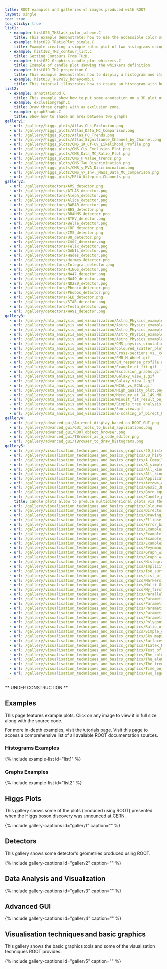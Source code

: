 ```yaml
---
title: ROOT examples and galleries of images produced with ROOT
layout: single
toc: true
toc_sticky: true
list1:
  - example: hist026_THStack_color_scheme.C
    title: This example demonstrates how to use the accessible color schemes with THStack.
  - example: hist029_TRatioPlot_simple.C
    title: Example creating a simple ratio plot of two histograms using the "pois" division option.
  - example: hist102_TH2_contour_list.C
    title: Getting Contours From TH2D.
  - example: hist052_Graphics_candle_plot_whiskers.C
    title: Example of candle plot showing the whiskers definition.
  - example: hist019_TH2_projection.C
    title: This example demonstrates how to display a histogram and its two projections.
  - example: hist038_TH2Poly_honeycomb.C
    title: This tutorial illustrates how to create an histogram with hexagonal bins (TH2Poly).
list2:
  - example: annotation3d.C
    title: This example show how to put some annotation on a 3D plot using 3D polylines.
  - example: exclusiongraph.C
    title: Draw three graphs with an exclusion zone.
  - example: graphShade.C
    title: Show how to shade an area between two graphs
gallery1:
  - url: /gallery/higgs_plots/Atlas_CLs_Exclusion.png
  - url: /gallery/higgs_plots/Atlas_Data_MC_Comparison.png
  - url: /gallery/higgs_plots/Atlas_P0_Trends.png
  - url: /gallery/higgs_plots/Atlas_Signifiance_Channel_by_Channel.png
  - url: /gallery/higgs_plots/CMS_2D_Cf-Cv_Likelihood_Profile.png
  - url: /gallery/higgs_plots/CMS_CLs_Exclusion_Plot.png
  - url: /gallery/higgs_plots/CMS_Data_MC_Ratio_Plot.png
  - url: /gallery/higgs_plots/CMS_P-Value_trends.png
  - url: /gallery/higgs_plots/CMS_Tau_Discrimination.png
  - url: /gallery/higgs_plots/CMS_y_MVA_Discrimination.png
  - url: /gallery/higgs_plots/CMS_γγ_Inv._Mass_Data_MC_comparison.png
  - url: /gallery/higgs_plots/MELA_Dilepton_Channels.png
gallery2:
  - url: /gallery/detectors/AMS_detector.png
  - url: /gallery/detectors/ATLAS_detector.png
  - url: /gallery/detectors/Aleph_detector.png
  - url: /gallery/detectors/Alice_detector.png
  - url: /gallery/detectors/BABAR_detector.png
  - url: /gallery/detectors/BES_detector.png
  - url: /gallery/detectors/BRAHMS_detector.png
  - url: /gallery/detectors/BTEV_detector.png
  - url: /gallery/detectors/Belle_detector.png
  - url: /gallery/detectors/CDF_detector.png
  - url: /gallery/detectors/CMS_detector.png
  - url: /gallery/detectors/D0_detector.png
  - url: /gallery/detectors/E907_detector.png
  - url: /gallery/detectors/Felix_detector.png
  - url: /gallery/detectors/GANIL_detector.png
  - url: /gallery/detectors/Hades_detector.png
  - url: /gallery/detectors/Hermes_detector.png
  - url: /gallery/detectors/Integral_detector.png
  - url: /gallery/detectors/MINOS_detector.png
  - url: /gallery/detectors/NA47_detector.png
  - url: /gallery/detectors/NA49_detector.png
  - url: /gallery/detectors/ND280_detector.png
  - url: /gallery/detectors/Phenix_detector.png
  - url: /gallery/detectors/Phobos_detector.png
  - url: /gallery/detectors/SLD_detector.png
  - url: /gallery/detectors/STAR_detector.png
  - url: /gallery/detectors/Tesla_detector.png
  - url: /gallery/detectors/WA91_detector.png
gallery3:
  - url: /gallery/data_analysis_and_visualization/Astro_Physics_example_1.gif
  - url: /gallery/data_analysis_and_visualization/Astro_Physics_example_2.gif
  - url: /gallery/data_analysis_and_visualization/Astro_Physics_example_3.gif
  - url: /gallery/data_analysis_and_visualization/Astro_Physics_example_4.gif
  - url: /gallery/data_analysis_and_visualization/Astro_Physics_example_5.gif
  - url: /gallery/data_analysis_and_visualization/CMS_physics_simulation_at_HIP18_Discovery_reach.gif
  - url: /gallery/data_analysis_and_visualization/Coloured_scatter_plot.gif
  - url: /gallery/data_analysis_and_visualization/Cross-sections_vs._centre-of-mass_energy_for_proton-proton_interactions.gif
  - url: /gallery/data_analysis_and_visualization/EMB_M_Wheel.gif
  - url: /gallery/data_analysis_and_visualization/EM_response_profile.gif
  - url: /gallery/data_analysis_and_visualization/Example_of_fit.gif
  - url: /gallery/data_analysis_and_visualization/Exclusion_graphs.gif
  - url: /gallery/data_analysis_and_visualization/Galaxy_view_1.gif
  - url: /gallery/data_analysis_and_visualization/Galaxy_view_2.gif
  - url: /gallery/data_analysis_and_visualization/HCAL_vs_ECAL.gif
  - url: /gallery/data_analysis_and_visualization/High_quality_plot.png
  - url: /gallery/data_analysis_and_visualization/Mercury_at_14.149_MHz.gif
  - url: /gallery/data_analysis_and_visualization/Minuit_fit_result_on_the_Graph2DErrors_points.gif
  - url: /gallery/data_analysis_and_visualization/Simple_tree_analysis.gif
  - url: /gallery/data_analysis_and_visualization/Sun_view.gif
  - url: /gallery/data_analysis_and_visualization/Z-scaling_of_Direct_Photon_Productions_in_pp_Collisions_at_RHIC_Energies.gif
gallery4:
  - url: /gallery/advanced_gui/An_event_display_based_on_ROOT_GUI.png
  - url: /gallery/advanced_gui/GUI_tools_to_build_applications.png
  - url: /gallery/advanced_gui/ROOT_object_browser.png
  - url: /gallery/advanced_gui/TBrowser_as_a_code_editor.png
  - url: /gallery/advanced_gui/TBrowser_to_draw_histograms.png
gallery5:
  - url: /gallery/visualisation_techniques_and_basics_graphics/2D_histogram_rendered_with_boxes.gif
  - url: /gallery/visualisation_techniques_and_basics_graphics/3D_histogram_drawn_with_option_BOX.gif
  - url: /gallery/visualisation_techniques_and_basics_graphics/A_Compilation_of_the_main_Tools_and_Packages_used_in_HENP_offline_software_between_1970_and_2010.gif
  - url: /gallery/visualisation_techniques_and_basics_graphics/A_simple_graph.gif
  - url: /gallery/visualisation_techniques_and_basics_graphics/All_kind_of_axis.gif
  - url: /gallery/visualisation_techniques_and_basics_graphics/All_kind_of_boxes.gif
  - url: /gallery/visualisation_techniques_and_basics_graphics/Application_Domains.gif
  - url: /gallery/visualisation_techniques_and_basics_graphics/Arrows_drawing.gif
  - url: /gallery/visualisation_techniques_and_basics_graphics/Basic_3D_shapes.gif
  - url: /gallery/visualisation_techniques_and_basics_graphics/Born_equation_produced_with_TLatex.gif
  - url: /gallery/visualisation_techniques_and_basics_graphics/Candle_plots.gif
    title: Candle plots allow to produce multidimensional plots via the TTree::Draw method with option PARA.
  - url: /gallery/visualisation_techniques_and_basics_graphics/Coloured_scatter_plot.gif
  - url: /gallery/visualisation_techniques_and_basics_graphics/Directory_architecture.gif
  - url: /gallery/visualisation_techniques_and_basics_graphics/Drawing_option-_TEXT.gif
  - url: /gallery/visualisation_techniques_and_basics_graphics/Ellipse_drawing.gif
  - url: /gallery/visualisation_techniques_and_basics_graphics/Error_bars_plot.gif
  - url: /gallery/visualisation_techniques_and_basics_graphics/Example_of_contours_plot.gif
  - url: /gallery/visualisation_techniques_and_basics_graphics/Example_of_formulae_produced_with_TLatex.gif
  - url: /gallery/visualisation_techniques_and_basics_graphics/Example_of_pie_chart_drawing.gif
  - url: /gallery/visualisation_techniques_and_basics_graphics/Examples_of_polar_graphs.gif
  - url: /gallery/visualisation_techniques_and_basics_graphics/Feynman_diagrams.gif
  - url: /gallery/visualisation_techniques_and_basics_graphics/Graph_with_asymmetric_errors.gif
  - url: /gallery/visualisation_techniques_and_basics_graphics/Graph_with_bent_error_bars.gif
  - url: /gallery/visualisation_techniques_and_basics_graphics/Histograms_with_alphanumeric_labels.gif
  - url: /gallery/visualisation_techniques_and_basics_graphics/Implicit_functions.gif
  - url: /gallery/visualisation_techniques_and_basics_graphics/Iso_surface_to_drawn_3D_histogram.gif
  - url: /gallery/visualisation_techniques_and_basics_graphics/List_of_greek_symbols.gif
  - url: /gallery/visualisation_techniques_and_basics_graphics/Markers'_styles.gif
  - url: /gallery/visualisation_techniques_and_basics_graphics/Multi-Graph_drawing.gif
  - url: /gallery/visualisation_techniques_and_basics_graphics/My_first_ROOT_interactive_session.gif
  - url: /gallery/visualisation_techniques_and_basics_graphics/Parallel_coordinates.gif
  - url: /gallery/visualisation_techniques_and_basics_graphics/Parametric_surfaces_1.gif
  - url: /gallery/visualisation_techniques_and_basics_graphics/Parametric_surfaces_2.gif
  - url: /gallery/visualisation_techniques_and_basics_graphics/Parametric_surfaces_3.gif
  - url: /gallery/visualisation_techniques_and_basics_graphics/Parametric_surfaces_4.gif
  - url: /gallery/visualisation_techniques_and_basics_graphics/Parametric_surfaces_5.gif
  - url: /gallery/visualisation_techniques_and_basics_graphics/Polygons'_fill_styles.gif
  - url: /gallery/visualisation_techniques_and_basics_graphics/Ratio_of_energy_in_Xtals_for_data.gif
  - url: /gallery/visualisation_techniques_and_basics_graphics/Simple_graph.gif
  - url: /gallery/visualisation_techniques_and_basics_graphics/Sky_maps_or_exposure_maps.gif
  - url: /gallery/visualisation_techniques_and_basics_graphics/Surfaces_plots.gif
  - url: /gallery/visualisation_techniques_and_basics_graphics/TLatex_Math_symbols.gif
  - url: /gallery/visualisation_techniques_and_basics_graphics/Test_of_random_numbers.gif
  - url: /gallery/visualisation_techniques_and_basics_graphics/The_color_wheel.gif
  - url: /gallery/visualisation_techniques_and_basics_graphics/The_elementary_particles.gif
  - url: /gallery/visualisation_techniques_and_basics_graphics/The_tree_data_structure.gif
  - url: /gallery/visualisation_techniques_and_basics_graphics/Time_on_axis.gif
  - url: /gallery/visualisation_techniques_and_basics_graphics/Two_legos_plots_combined.gif
---
```


 ** UNDER CONSTRUCTION **

## Examples

This page features example plots. Click on any image to view it in full size along with
the source code.

For more in-depth examples, visit the [tutorials page](https://root.cern/doc/master/group__Tutorials.html).
Visit [this page](https://root.cern/learn/) to access a comprehensive list of all available ROOT documentation sources.

### Histograms Examples

{% include example-list id="list1" %}

### Graphs Examples

{% include example-list id="list2" %}


## Higgs Plots

This gallery shows some of the plots (produced using ROOT) presented when the Higgs boson
discovery was [announced at CERN](https://home.cern/science/physics/higgs-boson).

{% include gallery-captions id="gallery1" caption="" %}

## Detectors

This gallery shows some detector's geometries produced using ROOT.

{% include gallery-captions id="gallery2" caption="" %}

## Data Analysis and Visualization

{% include gallery-captions id="gallery3" caption="" %}

## Advanced GUI

{% include gallery-captions id="gallery4" caption="" %}

## Visualisation techniques and basic graphics

This gallery shows the basic graphics tools and some of the visualisation techniques ROOT provides.

{% include gallery-captions id="gallery5" caption="" %}


